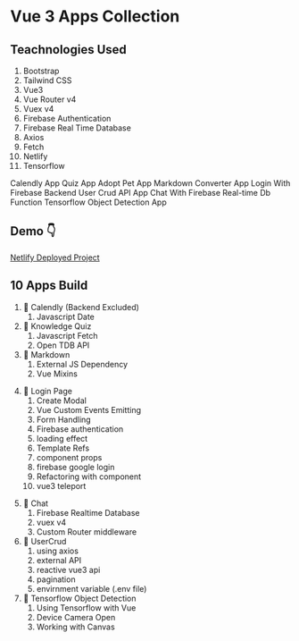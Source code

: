 # Vue 3 Apps Collection

## Teachnologies Used

1. Bootstrap
2. Tailwind CSS
3. Vue3
4. Vue Router v4
5. Vuex v4
6. Firebase Authentication
7. Firebase Real Time Database
8. Axios
9. Fetch
10. Netlify
11. Tensorflow


Calendly App
Quiz App
Adopt Pet App
Markdown Converter App
Login With Firebase Backend
User Crud API App
Chat With Firebase Real-time Db Function
Tensorflow Object Detection App
## Demo 👇

[Netlify Deployed Project](https://vue-apps.netlify.app)

## 10 Apps Build

<!-- 1. 🔷 DcHeros
   1. v-for
   2. v-bind
   3. v-model
   4. v-on
   5. methods
   6. computed properties ( getters & setters)
   7. vue components -->
1. 🔷 Calendly (Backend Excluded)
   1. Javascript Date
2. 🔷 Knowledge Quiz 
   1. Javascript Fetch
   2. Open TDB API
3. 🔷 Markdown
   1. External JS Dependency 
   2. Vue Mixins
<!-- 4. 🔷 Slider
   1. Vue Transition & Animation
   2. virtual DOM
   3. lifecycle hooks -->
4. 🔷 Login Page
   1. Create Modal
   2. Vue Custom Events Emitting
   3. Form Handling
   4. Firebase authentication
   5. loading effect
   6. Template Refs
   7. component props
   8. firebase google login
   9. Refactoring with component
   10. vue3 teleport
<!-- 6. 🔷 Calculator
   1. Composition API
   2. window event listener
   3. resuable composition api -->
<!-- 7. 🔷 ReuseableModal
   1. slots
   2. named slots -->
5. 🔷 Chat
   1. Firebase Realtime Database
   2. vuex v4
   3. Custom Router middleware
6. 🔷 UserCrud
   1. using axios
   2. external API
   3. reactive vue3 api
   4. pagination
   5. envirnment variable (.env file)
7. 🔷 Tensorflow Object Detection
    1. Using Tensorflow with Vue
    2. Device Camera Open
    3. Working with Canvas
